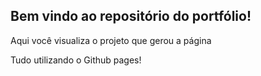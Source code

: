 ## Bem vindo ao repositório do portfólio!

Aqui você visualiza o projeto que gerou a página

Tudo utilizando o Github pages!

